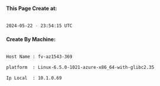 
   
#### This Page Create at:

```bash

2024-05-22 - 23:54:15 UTC

```

#### Create By Machine:

```bash

Host Name : fv-az1543-369

platform  : Linux-6.5.0-1021-azure-x86_64-with-glibc2.35

Ip Local  : 10.1.0.69

```

